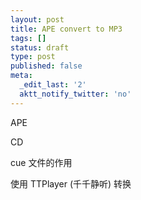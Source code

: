 ```yaml
---
layout: post
title: APE convert to MP3
tags: []
status: draft
type: post
published: false
meta:
  _edit_last: '2'
  aktt_notify_twitter: 'no'
---
```

APE

CD

cue 文件的作用

使用 TTPlayer (千千静听) 转换
